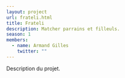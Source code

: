 ```yaml
---
layout: project
url: frateli.html
title: Frateli
description: Matcher parrains et filleuls.
season: 1
members:
  - name: Armand Gilles
    twitter: ""
---
```


Description du projet.
